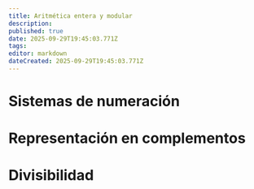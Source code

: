 ```yaml
---
title: Aritmética entera y modular
description: 
published: true
date: 2025-09-29T19:45:03.771Z
tags: 
editor: markdown
dateCreated: 2025-09-29T19:45:03.771Z
---
```


# Sistemas de numeración
# Representación en complementos
# Divisibilidad 